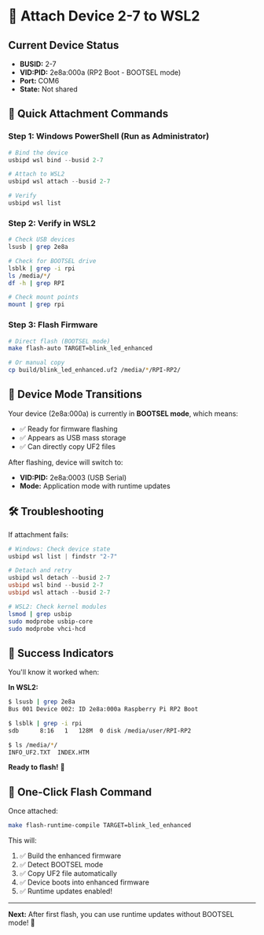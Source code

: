 # 🎯 Attach Device 2-7 to WSL2

## Current Device Status
- **BUSID:** 2-7
- **VID:PID:** 2e8a:000a (RP2 Boot - BOOTSEL mode)
- **Port:** COM6  
- **State:** Not shared

## 🚀 Quick Attachment Commands

### Step 1: Windows PowerShell (Run as Administrator)

```powershell
# Bind the device
usbipd wsl bind --busid 2-7

# Attach to WSL2
usbipd wsl attach --busid 2-7

# Verify
usbipd wsl list
```

### Step 2: Verify in WSL2

```bash
# Check USB devices
lsusb | grep 2e8a

# Check for BOOTSEL drive
lsblk | grep -i rpi
ls /media/*/
df -h | grep RPI

# Check mount points
mount | grep rpi
```

### Step 3: Flash Firmware

```bash
# Direct flash (BOOTSEL mode)
make flash-auto TARGET=blink_led_enhanced

# Or manual copy
cp build/blink_led_enhanced.uf2 /media/*/RPI-RP2/
```

## 🔄 Device Mode Transitions

Your device (2e8a:000a) is currently in **BOOTSEL mode**, which means:
- ✅ Ready for firmware flashing
- ✅ Appears as USB mass storage
- ✅ Can directly copy UF2 files

After flashing, device will switch to:
- **VID:PID:** 2e8a:0003 (USB Serial)
- **Mode:** Application mode with runtime updates

## 🛠️ Troubleshooting

If attachment fails:

```powershell
# Windows: Check device state
usbipd wsl list | findstr "2-7"

# Detach and retry
usbipd wsl detach --busid 2-7
usbipd wsl bind --busid 2-7
usbipd wsl attach --busid 2-7
```

```bash
# WSL2: Check kernel modules
lsmod | grep usbip
sudo modprobe usbip-core
sudo modprobe vhci-hcd
```

## 🎯 Success Indicators

You'll know it worked when:

**In WSL2:**
```bash
$ lsusb | grep 2e8a
Bus 001 Device 002: ID 2e8a:000a Raspberry Pi RP2 Boot

$ lsblk | grep -i rpi  
sdb      8:16   1   128M  0 disk /media/user/RPI-RP2

$ ls /media/*/
INFO_UF2.TXT  INDEX.HTM
```

**Ready to flash!** 🚀

## 🎉 One-Click Flash Command

Once attached:
```bash
make flash-runtime-compile TARGET=blink_led_enhanced
```

This will:
1. ✅ Build the enhanced firmware
2. ✅ Detect BOOTSEL mode
3. ✅ Copy UF2 file automatically
4. ✅ Device boots into enhanced firmware
5. ✅ Runtime updates enabled!

---

**Next:** After first flash, you can use runtime updates without BOOTSEL mode! 🎯